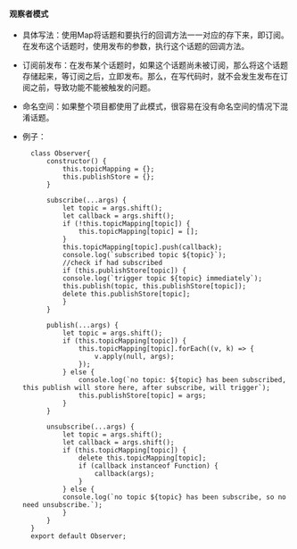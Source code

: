 #### 观察者模式

* 具体写法：使用Map将话题和要执行的回调方法一一对应的存下来，即订阅。在发布这个话题时，使用发布的参数，执行这个话题的回调方法。

* 订阅前发布：在发布某个话题时，如果这个话题尚未被订阅，那么将这个话题存储起来，等订阅之后，立即发布。那么，在写代码时，就不会发生发布在订阅之前，导致功能不能被触发的问题。

* 命名空间：如果整个项目都使用了此模式，很容易在没有命名空间的情况下混淆话题。

* 例子：

		class Observer{
			constructor() {
				this.topicMapping = {};
				this.publishStore = {};
			}	  

			subscribe(...args) {
				let topic = args.shift();
				let callback = args.shift();
				if (!this.topicMapping[topic]) {
					this.topicMapping[topic] = [];
				}
				this.topicMapping[topic].push(callback);
				console.log(`subscribed topic ${topic}`);
				//check if had subscribed
				if (this.publishStore[topic]) {
				console.log(`trigger topic ${topic} immediately`);
				this.publish(topic, this.publishStore[topic]);
				delete this.publishStore[topic];
				}
			}
		  
			publish(...args) {
				let topic = args.shift();
				if (this.topicMapping[topic]) {
					this.topicMapping[topic].forEach((v, k) => {
						v.apply(null, args);
					});
				} else {
					console.log(`no topic: ${topic} has been subscribed, this publish will store here, after subscribe, will trigger`);
					this.publishStore[topic] = args;
				}
			}
		  
			unsubscribe(...args) {
				let topic = args.shift();
				let callback = args.shift();
				if (this.topicMapping[topic]) {
					delete this.topicMapping[topic];
					if (callback instanceof Function) {
						callback(args);
					}
				} else {
				console.log(`no topic ${topic} has been subscribe, so no need unsubscribe.`);
				}
			}
		}
		export default Observer;
<!--stackedit_data:
eyJoaXN0b3J5IjpbMTg5NDU5ODA2M119
-->